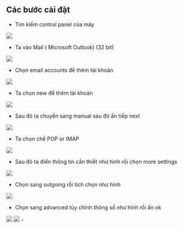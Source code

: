 ## Các bước cài đặt 
- Tìm kiếm control panel của máy

<img src="img/1.png"> 

- Ta vào Mail ( Microsoft Outlook) (32 bit)

<img src="img/2.png"> 

- Chọn email accounts để thêm tài khoản

<img src="img/3.png"> 

- Ta chọn new để thêm tài khoản

<img src="img/4.png"> 

- Sau đó ta chuyển sang manual sau đó ấn tiếp next

<img src="img/7.png"> 

- Ta chọn chế POP or IMAP

<img src="img/8.png"> 

- Sau đó ta điền thông tin cần thiết như hình rồi chọn more settings

<img src="img/10.png"> 

- Chọn sang outgoing rồi tích chọn như hình

<img src="img/11.png"> 

- Chọn sang advanced tùy chỉnh thông số như hình rồi ấn ok

<img src="img/12.png"> 

<img src="img/13.PNG"> 
- 


